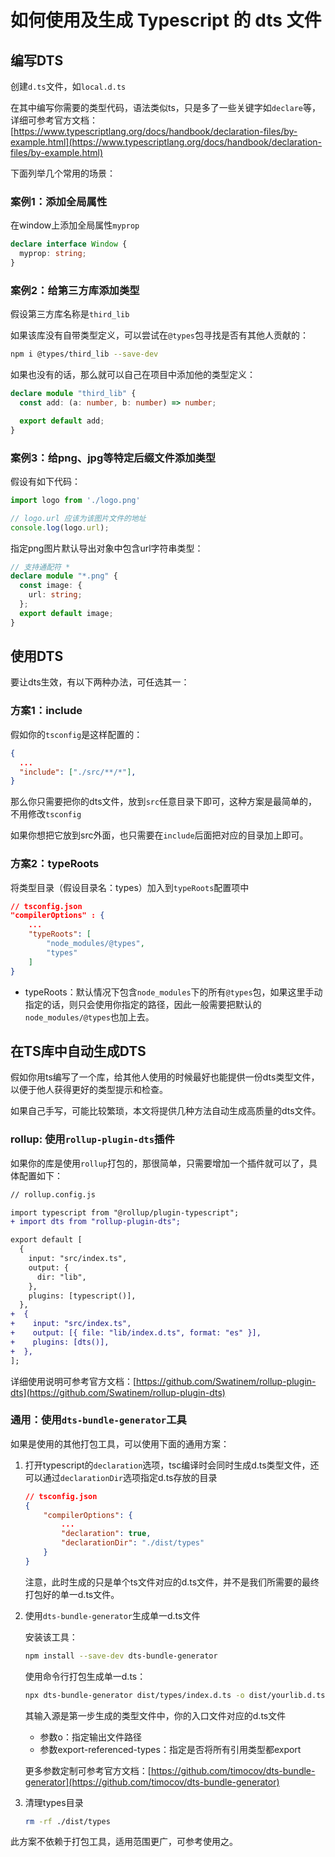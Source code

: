 # 如何使用及生成 Typescript 的 dts 文件

## 编写DTS

创建`d.ts`文件，如`local.d.ts`

在其中编写你需要的类型代码，语法类似ts，只是多了一些关键字如`declare`等，详细可参考官方文档：
[https://www.typescriptlang.org/docs/handbook/declaration-files/by-example.html](https://www.typescriptlang.org/docs/handbook/declaration-files/by-example.html)

下面列举几个常用的场景：

### 案例1：添加全局属性

在window上添加全局属性`myprop`

```ts
declare interface Window {
  myprop: string;
}
```

### 案例2：给第三方库添加类型

假设第三方库名称是`third_lib`

如果该库没有自带类型定义，可以尝试在`@types`包寻找是否有其他人贡献的：

```bash
npm i @types/third_lib --save-dev
```

如果也没有的话，那么就可以自己在项目中添加他的类型定义：

```ts
declare module "third_lib" {
  const add: (a: number, b: number) => number;

  export default add;
}
```

### 案例3：给png、jpg等特定后缀文件添加类型

假设有如下代码：

```ts
import logo from './logo.png'

// logo.url 应该为该图片文件的地址
console.log(logo.url);
```

指定png图片默认导出对象中包含url字符串类型：

```ts
// 支持通配符 *
declare module "*.png" {
  const image: {
    url: string;
  };
  export default image;
}
```


## 使用DTS

要让dts生效，有以下两种办法，可任选其一：

### 方案1：include

假如你的`tsconfig`是这样配置的：

```json
{
  ...
  "include": ["./src/**/*"],
}
```

那么你只需要把你的dts文件，放到`src`任意目录下即可，这种方案是最简单的，不用修改`tsconfig`

如果你想把它放到src外面，也只需要在`include`后面把对应的目录加上即可。

### 方案2：typeRoots

将类型目录（假设目录名：types）加入到`typeRoots`配置项中

```json
// tsconfig.json
"compilerOptions" : {
    ...
    "typeRoots": [
        "node_modules/@types",
        "types"
    ]
}
```

- typeRoots：默认情况下包含`node_modules`下的所有`@types`包，如果这里手动指定的话，则只会使用你指定的路径，因此一般需要把默认的`node_modules/@types`也加上去。

## 在TS库中自动生成DTS

假如你用ts编写了一个库，给其他人使用的时候最好也能提供一份dts类型文件，以便于他人获得更好的类型提示和检查。

如果自己手写，可能比较繁琐，本文将提供几种方法自动生成高质量的dts文件。

### rollup: 使用`rollup-plugin-dts`插件

如果你的库是使用`rollup`打包的，那很简单，只需要增加一个插件就可以了，具体配置如下：

```diff
// rollup.config.js

import typescript from "@rollup/plugin-typescript";
+ import dts from "rollup-plugin-dts";

export default [
  {
    input: "src/index.ts",
    output: {
      dir: "lib",
    },
    plugins: [typescript()],
  },
+  {
+    input: "src/index.ts",
+    output: [{ file: "lib/index.d.ts", format: "es" }],
+    plugins: [dts()],
+  },
];
```

详细使用说明可参考官方文档：[https://github.com/Swatinem/rollup-plugin-dts](https://github.com/Swatinem/rollup-plugin-dts)

### 通用：使用`dts-bundle-generator`工具

如果是使用的其他打包工具，可以使用下面的通用方案：

1. 打开typescript的`declaration`选项，tsc编译时会同时生成d.ts类型文件，还可以通过`declarationDir`选项指定d.ts存放的目录

    ```json
    // tsconfig.json
    {
        "compilerOptions": {
            ...
            "declaration": true,
            "declarationDir": "./dist/types"
        }
    }
    ```

    注意，此时生成的只是单个ts文件对应的d.ts文件，并不是我们所需要的最终打包好的单一d.ts文件。

2. 使用`dts-bundle-generator`生成单一d.ts文件

    安装该工具：

    ```bash
    npm install --save-dev dts-bundle-generator
    ```

    使用命令行打包生成单一d.ts：

    ```bash
    npx dts-bundle-generator dist/types/index.d.ts -o dist/yourlib.d.ts --export-referenced-types false 
    ```

    其输入源是第一步生成的类型文件中，你的入口文件对应的d.ts文件

    - 参数o：指定输出文件路径
    - 参数export-referenced-types：指定是否将所有引用类型都export

    更多参数定制可参考官方文档：[https://github.com/timocov/dts-bundle-generator](https://github.com/timocov/dts-bundle-generator)

3. 清理types目录

    ```bash
    rm -rf ./dist/types
    ```

此方案不依赖于打包工具，适用范围更广，可参考使用之。